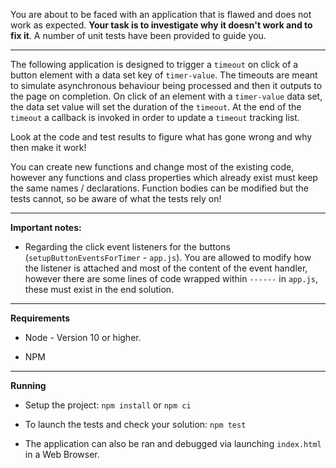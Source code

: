 You are about to be faced with an application that is flawed and does not work as expected. **Your task is to investigate why it doesn't work and to fix it**. A number of unit tests have been provided to guide you.

----

The following application is designed to trigger a `timeout` on click of a button element with a data set key of `timer-value`. The timeouts are meant to simulate asynchronous behaviour being processed and then it outputs to the page on completion.
On click of an element with a `timer-value` data set, the data set value will set the duration of the `timeout`. At the end of the `timeout` a callback is invoked in order to update a `timeout` tracking list.

Look at the code and test results to figure what has gone wrong and why then make it work!

You can create new functions and change most of the existing code, however any functions and class properties which already exist must keep the same names / declarations.
Function bodies can be modified but the tests cannot, so be aware of what the tests rely on!

----

**Important notes:**
* Regarding the click event listeners for the buttons (`setupButtonEventsForTimer` - `app.js`). You are allowed to modify how the listener is attached and most of the content of the event handler, however there are some lines of code wrapped within `------` in `app.js`, these must exist in the end solution.

----

**Requirements**

* Node - Version 10 or higher.

* NPM

----

**Running**

* Setup the project: `npm install` or `npm ci`

* To launch the tests and check your solution: `npm test`

* The application can also be ran and debugged via launching `index.html` in a Web Browser.